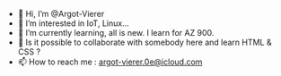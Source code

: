 - 👋 Hi, I’m @Argot-Vierer
- 👀 I’m interested in IoT, Linux...
- 🌱 I’m currently learning, all is new. I learn for  AZ 900. 
- 💞️ Is it possible to collaborate with somebody here and learn HTML & CSS ? 
- 📫 How to reach me : argot-vierer.0e@icloud.com

<!---
Argot-Vierer/Argot-Vierer is a ✨ special ✨ repository because its `README.md` (this file) appears on your GitHub profile.
You can click the Preview link to take a look at your changes.
--->
